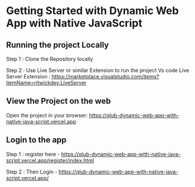 # Getting Started with Dynamic Web App with Native JavaScript
 

## Running the project Locally
Step 1 : Clone the Repository locally

Step 2 : Use Live Server or similar Extension to run the project
Vs code Live Server Extension : https://marketplace.visualstudio.com/items?itemName=ritwickdey.LiveServer

## View the Project on the web
Open the project in your browser: https://qlub-dynamic-web-app-with-native-java-script.vercel.app

## Login to the app
Step 1 : register here - https://qlub-dynamic-web-app-with-native-java-script.vercel.app/register/index.html

Step 2 : Then Login - https://qlub-dynamic-web-app-with-native-java-script.vercel.app/
